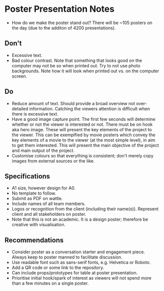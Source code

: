 # Poster Presentation Notes

* How do we make the poster stand out? There will be ~105 posters on the day (due to the additon of 4200 presentations).

## Don't
* Excessive text.
* Bad colour contrast. Note that something that looks good on the computer may not be so when printed out. Try to not use photo backgrounds. Note how it will look when printed out vs. on the computer screen.

## Do
* Reduce amount of text. Should provide a broad overview not over-detailed information. Catching the viewers attention is difficult when there is excessive text.
* Have a good image capture point. The first few seconds will determine whether or not the viewer is interested or not. There must be on hook aka hero image. These will present the key elements of the project to the viewer. This can be exemplfied by movie posters which convey the key elements of a movie to the viewer (at the most simple level), in aim to get them interested. This will present the main objective of the project and main output of the project.
* Customise colours so that everything is consistent; don't merely copy images from external sources or the like.

## Specifications
* A1 size, however design for A0.
* No template to follow.
* Submit as PDF on wattle.
* Include names of all team members.
* Logos or recognition from the client (including their name(s)). Represent client and all stakeholders on poster.
* Note that this is not an academic. It is a design poster; therefore be creative with visualisation.

## Recommendations
* Consider poster as a conversation starter and engagement piece. Always keep to poster manned to facilitate discussion.
* Use readable font such as sans-serif fonts, e.g. Helvetica or Roboto.
* Add a QR code or some link to the repository.
* Can include props/prototypes for table at poster presentation.
* Prioritise initial hook/spark of interest as viewers will not spend more than a few minutes on a single poster.
